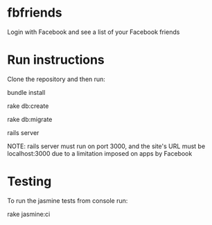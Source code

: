 fbfriends
=========

Login with Facebook and see a list of your Facebook friends


Run instructions
================

Clone the repository and then run:

bundle install

rake db:create

rake db:migrate

rails server

NOTE: rails server must run on port 3000, and the site's URL must be localhost:3000 due to a limitation imposed on apps by Facebook


Testing
=======

To run the jasmine tests from console run:

rake jasmine:ci
